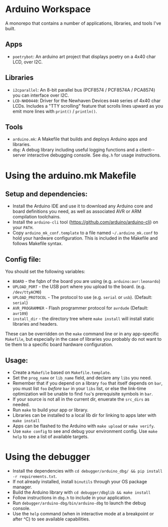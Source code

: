 

Arduino Workspace
=====================

A monorepo that contains a number of applications, libraries, and tools I've built.

Apps
----

* `poetrybot`: An arduino art project that displays poetry on a 4x40 char LCD, over I2C.

Libraries
---------

* `i2cparallel`: An 8-bit parallel bus (PCF8574 / PCF8574A / PCA8574) you can interface over I2C.
* `LCD-NHD0440`: Driver for the Newhaven Devices `0440` series of 4x40 char LCDs. Includes a 
  "TTY scrolling" feature that scrolls lines upward as you emit more lines with `print()` /
  `println()`.

Tools
------

* `arduino.mk`: A Makefile that builds and deploys Arduino apps and libraries.
* `dbg`: A debug library including useful logging functions and a client--server interactive 
  debugging console. See `dbg.h` for usage instructions.


Using the arduino.mk Makefile
==============================

Setup and dependencies:
-----------------------

* Install the Arduino IDE and use it to download any Arduino core and board definitions you need, as
  well as associated AVR or ARM compilation toolchains.
* Install the `arduino-cli` tool (https://github.com/arduino/arduino-cli) on your `PATH`.
* Copy `arduino_mk_conf.template` to a file named `~/.arduino_mk.conf` to hold your hardware
  configuration. This is included in the Makefile and follows Makefile syntax. 

Config file:
------------
You should set the following variables:

* `BOARD` - the fqbn of the board you are using (e.g. `arduino:avr:leonardo`)
* `UPLOAD_PORT` - the USB port where you upload to the board. (e.g. `/dev/ttyACM0`)
* `UPLOAD_PROTOCOL` - The protocol to use (e.g. `serial` or `usb`). (Default: `serial`)
* `AVR_PROGRAMMER` - Flash programmer protocol for `avrdude` (Default: `avr109`)
* `install_dir` - the directory tree where `make install` will install static libraries and headers.

These can be overridden on the `make` command line or in any app-specific `Makefile`, but
especially in the case of libraries you probably do not want to tie them to a specific
board hardware configuration.

Usage:
------

* Create a `Makefile` based on `Makefile.template`.
* Set the `prog_name` or `lib_name` field, and declare any `libs` you need.
* Remember that if you depend on a library `foo` that itself depends on `bar`, you must
  list `foo` *before* `bar` in your `libs` list, or else the link-time optimization will
  be unable to find `foo`'s prerequisite symbols in `bar`.
* If your source is not all in the current dir, enuerate the `src_dirs` as needed.
* Run `make` to build your app or library.
* Libraries can be installed to a local lib dir for linking to apps later with `make install`
* Apps can be flashed to the Arduino with `make upload` or `make verify`.
* Use `make config` to see and debug your environment config. Use `make help` to see a list of 
  available targets.

Using the debugger
===================

* Install the dependencies with `cd debugger/arduino_dbg/ && pip install -r requirements.txt`.
* If not already installed, install `binutils` through your OS package manager.
* Build the Arduino library with `cd debugger/dbglib && make install`
* Follow instructions in `dbg.h` to include in your application.
* Run `debugger/arduino-dbg/bin/arduino-dbg` to launch the debug console.
* Use the `help` command (when in interactive mode at a breakpoint or after ^C) to see
  available capabilities.

